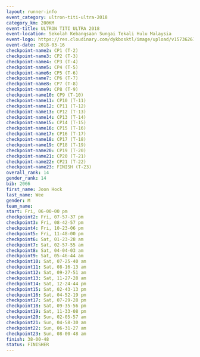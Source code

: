 ```yaml
---
layout: runner-info 
event_category: ultron-titi-ultra-2018 
category_km: 200KM 
event-title: ULTRON TITI ULTRA 2018 
event-location: Sekolah Kebangsaan Sungai Tekali Hulu Malaysia 
event-logo: https://res.cloudinary.com/dykbosktl/image/upload/v1573626154/Logo/titi-ultra-2018_ymeoeo.jpg 
event-date: 2018-03-16 
checkpoint-name2: CP1 (T-2) 
checkpoint-name3: CP2 (T-3) 
checkpoint-name4: CP3 (T-4) 
checkpoint-name5: CP4 (T-5) 
checkpoint-name6: CP5 (T-6) 
checkpoint-name7: CP6 (T-7) 
checkpoint-name8: CP7 (T-8) 
checkpoint-name9: CP8 (T-9) 
checkpoint-name10: CP9 (T-10) 
checkpoint-name11: CP10 (T-11) 
checkpoint-name12: CP11 (T-12) 
checkpoint-name13: CP12 (T-13) 
checkpoint-name14: CP13 (T-14) 
checkpoint-name15: CP14 (T-15) 
checkpoint-name16: CP15 (T-16) 
checkpoint-name17: CP16 (T-17) 
checkpoint-name18: CP17 (T-18) 
checkpoint-name19: CP18 (T-19) 
checkpoint-name20: CP19 (T-20) 
checkpoint-name21: CP20 (T-21) 
checkpoint-name22: CP21 (T-22) 
checkpoint-name23: FINISH (T-23) 
overall_rank: 14
gender_rank: 14
bib: 2066
first_name: Joon Hock
last_name: Wee
gender: M
team_name: 
start: Fri, 06-00-00 pm
checkpoint2: Fri, 07-57-37 pm
checkpoint3: Fri, 08-42-57 pm
checkpoint4: Fri, 10-23-06 pm
checkpoint5: Fri, 11-48-00 pm
checkpoint6: Sat, 01-23-28 am
checkpoint7: Sat, 02-57-55 am
checkpoint8: Sat, 04-04-03 am
checkpoint9: Sat, 05-46-44 am
checkpoint10: Sat, 07-25-40 am
checkpoint11: Sat, 08-16-13 am
checkpoint12: Sat, 09-27-51 am
checkpoint13: Sat, 11-27-28 am
checkpoint14: Sat, 12-24-44 pm
checkpoint15: Sat, 02-43-13 pm
checkpoint16: Sat, 04-52-19 pm
checkpoint17: Sat, 07-29-28 pm
checkpoint18: Sat, 09-35-56 pm
checkpoint19: Sat, 11-33-08 pm
checkpoint20: Sun, 02-05-57 am
checkpoint21: Sun, 04-58-30 am
checkpoint22: Sun, 06-31-27 am
checkpoint23: Sun, 08-00-48 am
finish: 38-00-48
status: FINISHER
---
```

